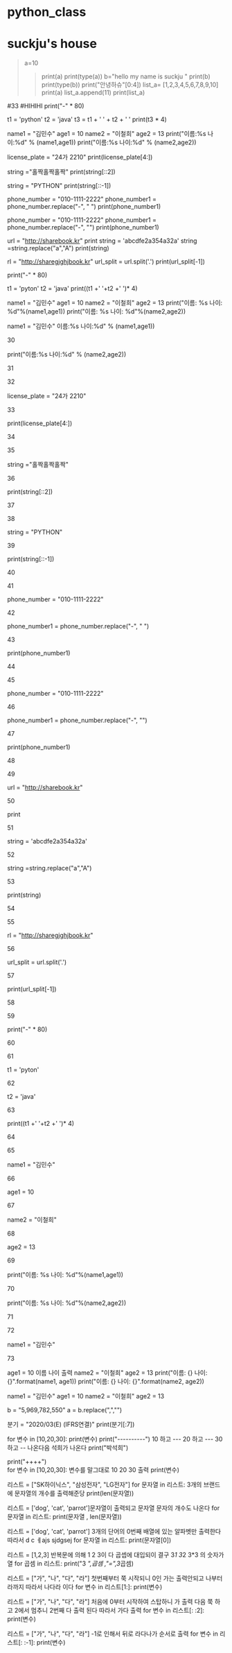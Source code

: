 # python_class
suckju's house
=============
> a=10
>>print(a)
print(type(a))
b="hello my name is suckju "
print(b)
print(type(b))
print("안녕하슈"[0:4])
list_a= [1,2,3,4,5,6,7,8,9,10]
print(a)
list_a.append(11)
print(list_a)

#33
#HIHIHI
print("-" * 80)

t1 = 'python'
t2 = 'java'
t3 = t1 + ' ' + t2 + ' '
print(t3 * 4)

name1 = "김민수" 
age1 = 10
name2 = "이철희"
age2 = 13
print("이름:%s 나이:%d" % (name1,age1))
print("이름:%s 나이:%d" % (name2,age2))

license_plate = "24가 2210"
print(license_plate[4:])

string ="홀짝홀짝홀짝"
print(string[::2])

string = "PYTHON"
print(string[::-1])

phone_number = "010-1111-2222"
phone_number1 = phone_number.replace("-", " ")
print(phone_number1)

phone_number = "010-1111-2222"
phone_number1 = phone_number.replace("-", "")
print(phone_number1)

url = "http://sharebook.kr"
print
string = 'abcdfe2a354a32a'
string =string.replace("a","A")
print(string)

rl = "http://sharegjghjbook.kr"
url_split = url.split('.')
print(url_split[-1])

print("-" * 80)

t1 = 'pyton'
t2 = 'java'
print((t1 +' '+t2 +' ')* 4)

name1 = "김민수" 
age1 = 10
name2 = "이철희"
age2 = 13
print("이름: %s 나이: %d"%(name1,age1))
print("이름: %s 나이: %d"%(name2,age2))

name1 = "김민수" 
이름:%s 나이:%d" % (name1,age1))

30

print("이름:%s 나이:%d" % (name2,age2))

31



32

license_plate = "24가 2210"

33

print(license_plate[4:])

34



35

string ="홀짝홀짝홀짝"

36

print(string[::2])

37



38

string = "PYTHON"

39

print(string[::-1])

40



41

phone_number = "010-1111-2222"

42

phone_number1 = phone_number.replace("-", " ")

43

print(phone_number1)

44



45

phone_number = "010-1111-2222"

46

phone_number1 = phone_number.replace("-", "")

47

print(phone_number1)

48



49

url = "http://sharebook.kr"

50

print

51

string = 'abcdfe2a354a32a'

52

string =string.replace("a","A")

53

print(string)

54



55

rl = "http://sharegjghjbook.kr"

56

url_split = url.split('.')

57

print(url_split[-1])

58



59

print("-" * 80)

60



61

t1 = 'pyton'

62

t2 = 'java'

63

print((t1 +' '+t2 +' ')* 4)

64



65

name1 = "김민수" 

66

age1 = 10

67

name2 = "이철희"

68

age2 = 13

69

print("이름: %s 나이: %d"%(name1,age1))

70

print("이름: %s 나이: %d"%(name2,age2))

71



72

name1 = "김민수" 

73

age1 = 10                                       이름 나이 출력
name2 = "이철희"
age2 = 13
print("이름: {} 나이: {}".format(name1, age1))
print("이름: {} 나이: {}".format(name2, age2))



name1 = "김민수" 
age1 = 10
name2 = "이철희"
age2 = 13

b = "5,969,782,550"
a = b.replace(",","")

분기 = "2020/03(E) (IFRS연결)" 
print(분기[:7])


for 변수 in [10,20,30]:
  print(변수)
  print("----------")        10 하고 --- 20 하고 --- 30 하고 -- 나온다음 석희가 나온다
print("박석희")

print("++++")  
for 변수 in [10,20,30]:         변수를 말그대로 10 20 30 출력
  print(변수)

리스트 = ["SK하이닉스", "삼성전자", "LG전자"]
for 문자열 in 리스트:           3개의 브랜드에 문자열의 개수를 출력해준당
  print(len(문자열))

리스트 = ['dog', 'cat', 'parrot']문자열이 출력되고 문자열 문자의 개수도 나온다
for 문자열 in 리스트:
  print(문자열 , len(문자열))

리스트 = ['dog', 'cat', 'parrot']    3개의 단어의 0번째 배열에 있는 알파벳만 출력한다 따라서 d c ㅔajs sjdgsej
for 문자열 in 리스트:
  print(문자열[0])

리스트 = [1,2,3]                  반복문에 의해 1 2 3이 다 곱셉에 대입되이 결구 3*1 3*2 3*3 의 숫자가 열
for 곱셈 in 리스트:
  print("3 *",곱셈 ,"=",3*곱셈)

리스트 = ["가", "나", "다", "라"] 첫번째부터 쭉 시작되니 0인 가는 출력안되고 나부터 라까지 따라서 나다라 이다
for 변수 in 리스트[1:]:
  print(변수)

리스트 = ["가", "나", "다", "라"]  처음에 0부터 시작하여 스탑하니 가 출력 다음 쭉 하고 2에서 멈추니 2번째 다 출력 된다 따라서 가다 출력
for 변수 in 리스트[: :2]:
  print(변수)

리스트 = ["가", "나", "다", "라"] -1로 인해서 뒤로 라다나가 순서로 출력
for 변수 in 리스트[: :-1]:
  print(변수)
